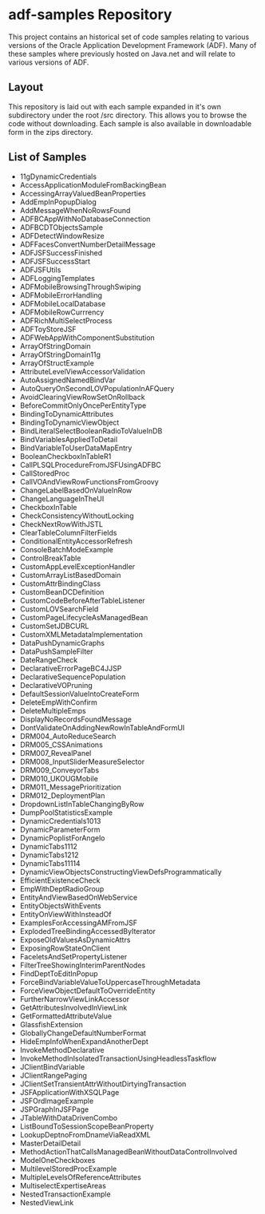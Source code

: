 # adf-samples Repository
This project contains an historical set of code samples relating to various versions of the Oracle Application Development Framework (ADF). 
Many of these samples where previously hosted on Java.net and will relate to various versions of ADF.

## Layout
This repository is laid out with each sample expanded in it's own subdirectory under the root /src directory. This allows you to browse the code without downloading.
Each sample is also available in downloadable form in the zips directory.

## List of Samples

* 11gDynamicCredentials
* AccessApplicationModuleFromBackingBean
* AccessingArrayValuedBeanProperties
* AddEmpInPopupDialog
* AddMessageWhenNoRowsFound
* ADFBCAppWithNoDatabaseConnection
* ADFBCDTObjectsSample
* ADFDetectWindowResize
* ADFFacesConvertNumberDetailMessage
* ADFJSFSuccessFinished
* ADFJSFSuccessStart
* ADFJSFUtils
* ADFLoggingTemplates
* ADFMobileBrowsingThroughSwiping
* ADFMobileErrorHandling
* ADFMobileLocalDatabase
* ADFMobileRowCurrrency
* ADFRichMultiSelectProcess
* ADFToyStoreJSF
* ADFWebAppWithComponentSubstitution
* ArrayOfStringDomain
* ArrayOfStringDomain11g
* ArrayOfStructExample
* AttributeLevelViewAccessorValidation
* AutoAssignedNamedBindVar
* AutoQueryOnSecondLOVPopulationInAFQuery
* AvoidClearingViewRowSetOnRollback
* BeforeCommitOnlyOncePerEntityType
* BindingToDynamicAttributes
* BindingToDynamicViewObject
* BindLiteralSelectBooleanRadioToValueInDB
* BindVariablesAppliedToDetail
* BindVariableToUserDataMapEntry
* BooleanCheckboxInTableR1
* CallPLSQLProcedureFromJSFUsingADFBC
* CallStoredProc
* CallVOAndViewRowFunctionsFromGroovy
* ChangeLabelBasedOnValueInRow
* ChangeLanguageInTheUI
* CheckboxInTable
* CheckConsistencyWithoutLocking
* CheckNextRowWithJSTL
* ClearTableColumnFilterFields
* ConditionalEntityAccessorRefresh
* ConsoleBatchModeExample
* ControlBreakTable
* CustomAppLevelExceptionHandler
* CustomArrayListBasedDomain
* CustomAttrBindingClass
* CustomBeanDCDefinition
* CustomCodeBeforeAfterTableListener
* CustomLOVSearchField
* CustomPageLifecycleAsManagedBean
* CustomSetJDBCURL
* CustomXMLMetadataImplementation
* DataPushDynamicGraphs
* DataPushSampleFilter
* DateRangeCheck
* DeclarativeErrorPageBC4JJSP
* DeclarativeSequencePopulation
* DeclarativeVOPruning
* DefaultSessionValueIntoCreateForm
* DeleteEmpWithConfirm
* DeleteMultipleEmps
* DisplayNoRecordsFoundMessage
* DontValidateOnAddingNewRowInTableAndFormUI
* DRM004_AutoReduceSearch
* DRM005_CSSAnimations
* DRM007_RevealPanel
* DRM008_InputSliderMeasureSelector
* DRM009_ConveyorTabs
* DRM010_UKOUGMobile
* DRM011_MessagePrioritization
* DRM012_DeploymentPlan
* DropdownListInTableChangingByRow
* DumpPoolStatisticsExample
* DynamicCredentials1013
* DynamicParameterForm
* DynamicPoplistForAngelo
* DynamicTabs1112
* DynamicTabs1212
* DynamicTabs11114
* DynamicViewObjectsConstructingViewDefsProgrammatically
* EfficientExistenceCheck
* EmpWithDeptRadioGroup
* EntityAndViewBasedOnWebService
* EntityObjectsWithEvents
* EntityOnViewWithInsteadOf
* ExamplesForAccessingAMFromJSF
* ExplodedTreeBindingAccessedByIterator
* ExposeOldValuesAsDynamicAttrs
* ExposingRowStateOnClient
* FaceletsAndSetPropertyListener
* FilterTreeShowingInterimParentNodes
* FindDeptToEditInPopup
* ForceBindVariableValueToUppercaseThroughMetadata
* ForceViewObjectDefaultToOverrideEntity
* FurtherNarrowViewLinkAccessor
* GetAttributesInvolvedInViewLink
* GetFormattedAttributeValue
* GlassfishExtension
* GloballyChangeDefaultNumberFormat
* HideEmpInfoWhenExpandAnotherDept
* InvokeMethodDeclarative
* InvokeMethodInIsolatedTransactionUsingHeadlessTaskflow
* JClientBindVariable
* JClientRangePaging
* JClientSetTransientAttrWithoutDirtyingTransaction
* JSFApplicationWithXSQLPage
* JSFOrdImageExample
* JSPGraphInJSFPage
* JTableWithDataDrivenCombo
* ListBoundToSessionScopeBeanProperty
* LookupDeptnoFromDnameViaReadXML
* MasterDetailDetail
* MethodActionThatCallsManagedBeanWithoutDataControlInvolved
* ModelOneCheckboxes
* MultilevelStoredProcExample
* MultipleLevelsOfReferenceAttributes
* MultiselectExpertiseAreas
* NestedTransactionExample
* NestedViewLink



